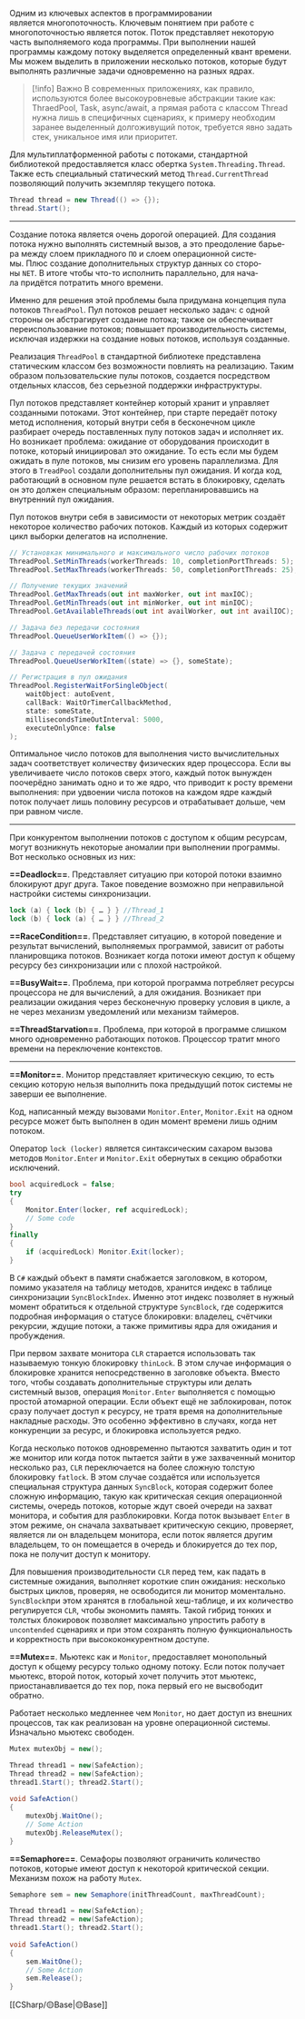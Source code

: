 Одним из ключевых аспектов в программировании является многопоточность. Ключевым понятием при работе с многопоточностью является поток. Поток представляет некоторую часть выполняемого кода программы. При выполнении нашей программы каждому потоку выделяется определенный квант времени. Мы можем выделить в приложении несколько потоков, которые будут выполнять различные задачи одновременно на разных ядрах. 

>[!info] Важно
>В современных приложениях, как правило, используются более высокоуровневые абстракции такие как: ThraedPool, Task, async/await, а прямая работа с классом Thread нужна лишь в специфичных сценариях, к примеру необходим заранее выделенный долгоживущий поток, требуется явно задать стек, уникальное имя или приоритет. 

Для мультиплатформенной работы с потоками, стандартной библиотекой предоставляется класс обертка `System.Threading.Thread`. Также есть специальный статический метод `Thread.CurrentThread` позволяющий получить экземпляр текущего потока.

```c#
Thread thread = new Thread(() => {});
thread.Start();
```

---

Cоз­да­ние по­то­ка является очень до­ро­гой опе­ра­цией. Для создания потока нужно выполнять системный вызов, а это пре­о­до­ле­ние барь­е­ра меж­ду сло­ем прик­лад­но­го `ПО` и сло­ем опе­ра­ци­он­ной сис­те­мы. Плюс соз­да­ние доп­ол­нит­ель­ных струк­тур дан­ных со сто­ро­ны `NET`. В итоге что­бы что-то ис­пол­нить пар­ал­лель­но, для на­ча­ла придётся пот­ра­тить мно­го вре­ме­ни.

Именно для решения этой проблемы была придумана концепция пула потоков `ThreadPool`. Пул потоков решает несколько задач: с одной стороны он абстрагирует создание потока; также он обеспечивает переиспользование потоков; повышает производительность системы, исключая издержки на создание новых потоков, используя созданные.

Реализация `ThreadPool` в стандартной библиотеке представлена статическим классом
без возможности повлиять на реализацию. Таким образом пользовательские пулы потоков, создается посредством отдельных классов, без серьезной поддержки инфраструктуры. 

Пул потоков представляет контейнер который хранит и управляет созданными потоками. Этот контейнер, при старте передаёт потоку метод исполнения, который внутри себя в бесконечном цикле разбирает очередь поставленных пулу потоков задач и исполняет
их. Но возникает проблема: ожидание от оборудования происходит в потоке, который инициировал это ожидание. То есть если мы будем ожидать в пуле потоков, мы снизим
его уровень параллелизма. Для этого в `TreadPool` создали дополнительны пул ожидания.
И когда код, работающий в основном пуле решается встать в блокировку, сделать он это должен специальным образом: перепланировавшись на внутренний пул ожидания.

Пул потоков внутри себя в зависимости от некоторых метрик создаёт некоторое количество рабочих потоков. Каждый из которых содержит цикл выборки делегатов на исполнение.

```c#
// Установкак минимального и максимального число рабочих потоков
ThreadPool.SetMinThreads(workerThreads: 10, completionPortThreads: 5);
ThreadPool.SetMaxThreads(workerThreads: 50, completionPortThreads: 25);

// Получение текущих значений
ThreadPool.GetMaxThreads(out int maxWorker, out int maxIOC);
ThreadPool.GetMinThreads(out int minWorker, out int minIOC);
ThreadPool.GetAvailableThreads(out int availWorker, out int availIOC);

// Задача без передачи состояния
ThreadPool.QueueUserWorkItem(() => {});

// Задача с передачей состояния
ThreadPool.QueueUserWorkItem((state) => {}, someState);

// Регистрация в пул ожидания
ThreadPool.RegisterWaitForSingleObject(
	waitObject: autoEvent,
	callBack: WaitOrTimerCallbackMethod,
	state: someState,
	millisecondsTimeOutInterval: 5000,
	executeOnlyOnce: false
);
```

Оптимальное число потоков для выполнения чисто вычислительных задач соответствует количеству физических ядер процессора. Если вы увеличиваете число потоков сверх этого, каждый поток вынужден поочерёдно занимать одно и то же ядро, что приводит к росту времени выполнения: при удвоении числа потоков на каждом ядре каждый поток
получает лишь половину ресурсов и отрабатывает дольше, чем при равном числе.

---

При конкурентом выполнении потоков с доступом к общим ресурсам, могут возникнуть некоторые аномалии при выполнении программы. Вот несколько основных из них:

**==Deadlock==**. Представляет ситуацию при которой потоки взаимно блокируют друг друга.
Такое поведение возможно при неправильной настройки системы синхронизации. 

```c#
lock (a) { lock (b) { … } } //Thread_1
lock (b) { lock (a) { … } } //Thread_2
```

**==RaceCondition==**. Представляет ситуацию, в которой поведение и результат вычислений, выполняемых программой, зависит от работы планировщика потоков. Возникает когда потоки имеют доступ к общему ресурсу без синхронизации или с плохой настройкой.

**==BusyWait==**. Проблема, при которой программа потребляет ресурсы процессора не для вычислений, а для ожидания. Возникает при реализации ожидания через бесконечную проверку условия в цикле, а не через механизм уведомлений или механизм таймеров.

**==ThreadStarvation==**. Проблема, при которой в программе слишком много одновременно работающих потоков. Процессор тратит много времени на переключение контекстов.

---

**==Monitor==**. Монитор представляет критическую секцию, то есть секцию которую 
нельзя выполнить пока предыдущий поток системы не заверши ее выполнение.

Код, написанный между вызовами `Monitor.Enter`, `Monitor.Exit` на одном
ресурсе может быть выполнен в один момент времени лишь одним потоком.

Оператор `lock (locker)` является синтаксическим сахаром вызова методов
`Monitor.Enter` и `Monitor.Exit` обернутых в секцию обработки исключений.

```c#
bool acquiredLock = false;
try
{
	Monitor.Enter(locker, ref acquiredLock);
	// Some code
}
finally
{
	if (acquiredLock) Monitor.Exit(locker);
}
```

В `C#` каждый объект в памяти снабжается заголовком, в котором, помимо указателя на таблицу методов, хранится индекс в таблице синхронизации `SyncBlockIndex`. Именно 
этот индекс позволяет в нужный момент обратиться к отдельной структуре `SyncBlock`, 
где содержится подробная информация о статусе блокировки: владелец, счётчики
рекурсии, ждущие потоки, а также примитивы ядра для ожидания и пробуждения.

При первом захвате монитора `CLR` старается использовать так называемую тонкую блокировку `thinLock`. В этом случае информация о блокировке хранится непосредственно в заголовке объекта. Вместо того, чтобы создавать дополнительные структуры или делать системный вызов, операция `Monitor.Enter` выполняется с помощью простой атомарной операции. Если объект ещё не заблокирован, поток сразу получает доступ к ресурсу, не тратя время на дополнительные накладные расходы. Это особенно эффективно в
случаях, когда нет конкуренции за ресурс, и блокировка используется редко.

Когда несколько потоков одновременно пытаются захватить один и тот же монитор или когда поток пытается зайти в уже захваченный монитор несколько раз, `CLR` переключается на более сложную толстую блокировку `fatlock`. В этом случае создаётся или используется специальная структура данных `SyncBlock`, которая содержит более сложную информацию, такую как критическая секция операционной системы, очередь потоков, которые ждут своей очереди на захват монитора, и события для разблокировки. Когда поток вызывает `Enter` в этом режиме, он сначала захватывает критическую секцию, проверяет, является ли он владельцем монитора, если поток является другим владельцем, то он помещается в
очередь и блокируется до тех пор, пока не получит доступ к монитору.

Для повышения производительности `CLR` перед тем, как падать в системные ожидания, выполняет короткие спин ожидания: несколько быстрых циклов, проверяя, не освободится ли монитор моментально. `SyncBlock`при этом хранятся в глобальной хеш-таблице, и их количество регулируется `CLR`, чтобы экономить память. Такой гибрид тонких и толстых блокировок позволяет максимально упростить работу в `uncontended` сценариях и при этом сохранять полную функциональность и корректность при высококонкурентном доступе.

**==Mutex==**. Мьютекс как и `Monitor`, предоставляет монопольный доступ к общему ресурсу только одному потоку. Если поток получает мьютекс, второй поток, который хочет получить этот мьютекс, приостанавливается до тех пор, пока первый его не высвободит обратно. 

Работает несколько медленнее чем `Мonitor`, но дает доступ из внешних процессов, так
как реализован на уровне операционной системы. Изначально мьютекс свободен.

```c#
Mutex mutexObj = new();

Thread thread1 = new(SafeAction);
Thread thread2 = new(SafeAction);
thread1.Start(); thread2.Start();
 
void SafeAction()
{
    mutexObj.WaitOne();
	// Some Action
    mutexObj.ReleaseMutex();
}
```

**==Semaphore==**. Семафоры позволяют ограничить количество потоков, которые имеют
доступ к некоторой критической секции. Механизм похож на работу `Mutex`.

```c#
Semaphore sem = new Semaphore(initThreadCount, maxThreadCount);

Thread thread1 = new(SafeAction);
Thread thread2 = new(SafeAction);
thread1.Start(); thread2.Start();
 
void SafeAction()
{
	sem.WaitOne();
	// Some Action
	sem.Release();
}
```

[[СSharp/🟡Base|🟡Base]]